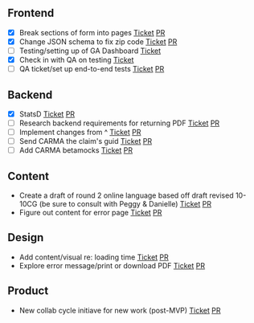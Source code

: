 ## Frontend
- [x] Break sections of form into pages [Ticket]() [PR](https://github.com/department-of-veterans-affairs/vets-website/pull/13532)
- [x] Change JSON schema to fix zip code [Ticket]() [PR](https://github.com/department-of-veterans-affairs/vets-json-schema/pull/454)
- [ ] Testing/setting up of GA Dashboard [Ticket]()
- [x] Check in with QA on testing [Ticket]()
- [ ] QA ticket/set up end-to-end tests [Ticket]() [PR]()

## Backend
- [x] StatsD [Ticket](https://github.com/department-of-veterans-affairs/va.gov-team/issues/5672) [PR](https://github.com/department-of-veterans-affairs/vets-api/pull/4532)
- [ ] Research backend requirements for returning PDF [Ticket](https://github.com/department-of-veterans-affairs/va.gov-team/issues/11262) [PR]()
- [ ] Implement changes from ^ [Ticket]() [PR](https://github.com/department-of-veterans-affairs/vets-api/pull/4567)
- [ ] Send CARMA the claim's guid [Ticket](https://github.com/department-of-veterans-affairs/va.gov-team/issues/11204) [PR]()
- [ ] Add CARMA betamocks [Ticket](https://github.com/department-of-veterans-affairs/va.gov-team/issues/9631) [PR]()

## Content
- Create a draft of round 2 online language based off draft revised 10-10CG (be sure to consult with Peggy & Danielle) [Ticket]() [PR]()
- Figure out content for error page [Ticket]() [PR]()

## Design
- Add content/visual re: loading time [Ticket]() [PR]()
- Explore error message/print or download PDF [Ticket]() [PR]()

## Product
- New collab cycle initiave for new work (post-MVP) [Ticket]() [PR]()
